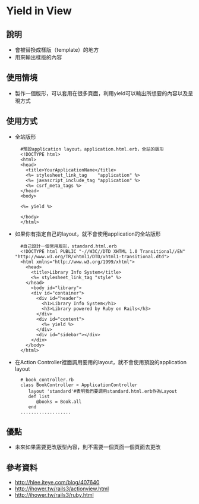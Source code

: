 # Yield in View


## 說明

* 會被替換成樣版（template）的地方
* 用來輸出樣版的內容

## 使用情境

* 製作一個版形，可以套用在很多頁面，利用yield可以輸出所想要的內容以及呈現方式

## 使用方式

* 全站版形

        #預設application layout，application.html.erb，全站的版形
        <!DOCTYPE html>
        <html>
        <head>
          <title>YourApplicationName</title>
          <%= stylesheet_link_tag    "application" %>
          <%= javascript_include_tag "application" %>
          <%= csrf_meta_tags %>
        </head>
        <body>
        
        <%= yield %>
        
        </body>
        </html>

* 如果你有指定自己的layout，就不會使用application的全站版形

        #自己設計一個常用版形，standard.html.erb
        <!DOCTYPE html PUBLIC "-//W3C//DTD XHTML 1.0 Transitional//EN" "http://www.w3.org/TR/xhtml1/DTD/xhtml1-transitional.dtd">
        <html xmlns="http://www.w3.org/1999/xhtml">
          <head>
            <title>Library Info System</title>
            <%= stylesheet_link_tag "style" %> 
          </head>
            <body id="library">
            <div id="container">
              <div id="header">
                <h1>Library Info System</h1>
                <h3>Library powered by Ruby on Rails</h3>
              </div>
              <div id="content">
                <%= yield %>
              </div>
              <div id="sidebar"></div>
            </div>
          </body>
        </html>
        

* 在Action Controller裡面調用要用的layout，就不會使用預設的application layout

        # book_controller.rb  
        class BookController < ApplicationController  
           layout 'standard'#表明我們要調用standard.html.erb作為Layout
           def list  
              @books = Book.all
           end  
        ...................

## 優點

* 未來如果需要更改版型內容，則不需要一個頁面一個頁面去更改

## 參考資料

* <http://hlee.iteye.com/blog/407640>
* <http://ihower.tw/rails3/actionview.html>
* <http://ihower.tw/rails3/ruby.html>
